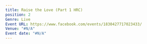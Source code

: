 ```yaml
---
title: Raise the Love (Part 1 HRC)
position: 2
Genre: Live
Event URL: https://www.facebook.com/events/1830427717023433/
Venue: "#N/A"
Event date: "#N/A"
---
```


